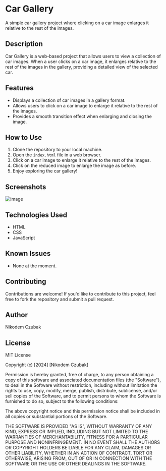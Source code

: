 # Car Gallery

A simple car gallery project where clicking on a car image enlarges it relative to the rest of the images.

## Description

Car Gallery is a web-based project that allows users to view a collection of car images. When a user clicks on a car image, it enlarges relative to the rest of the images in the gallery, providing a detailed view of the selected car.

## Features

- Displays a collection of car images in a gallery format.
- Allows users to click on a car image to enlarge it relative to the rest of the images.
- Provides a smooth transition effect when enlarging and closing the image.

## How to Use

1. Clone the repository to your local machine.
2. Open the `index.html` file in a web browser.
3. Click on a car image to enlarge it relative to the rest of the images.
4. Click on the reduced image to enlarge the image as before.
5. Enjoy exploring the car gallery!

## Screenshots

![image](https://github.com/NoBoDy1610/Cards/assets/128371087/e9d956c5-01aa-44b4-ae4f-5a9148f34eb9)


## Technologies Used

- HTML
- CSS
- JavaScript

## Known Issues

- None at the moment.

## Contributing

Contributions are welcome! If you'd like to contribute to this project, feel free to fork the repository and submit a pull request.

## Author

Nikodem Czubak

## License

MIT License

Copyright (c) [2024] [Nikodem Czubak]

Permission is hereby granted, free of charge, to any person obtaining a copy
of this software and associated documentation files (the "Software"), to deal
in the Software without restriction, including without limitation the rights
to use, copy, modify, merge, publish, distribute, sublicense, and/or sell
copies of the Software, and to permit persons to whom the Software is
furnished to do so, subject to the following conditions:

The above copyright notice and this permission notice shall be included in all
copies or substantial portions of the Software.

THE SOFTWARE IS PROVIDED "AS IS", WITHOUT WARRANTY OF ANY KIND, EXPRESS OR
IMPLIED, INCLUDING BUT NOT LIMITED TO THE WARRANTIES OF MERCHANTABILITY,
FITNESS FOR A PARTICULAR PURPOSE AND NONINFRINGEMENT. IN NO EVENT SHALL THE
AUTHORS OR COPYRIGHT HOLDERS BE LIABLE FOR ANY CLAIM, DAMAGES OR OTHER
LIABILITY, WHETHER IN AN ACTION OF CONTRACT, TORT OR OTHERWISE, ARISING FROM,
OUT OF OR IN CONNECTION WITH THE SOFTWARE OR THE USE OR OTHER DEALINGS IN THE
SOFTWARE.
